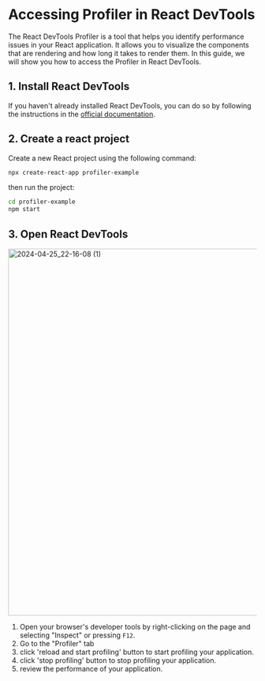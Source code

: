 
# Accessing Profiler in React DevTools

The React DevTools Profiler is a tool that helps you identify performance issues in your React application. It allows you to visualize the components that are rendering and how long it takes to render them. In this guide, we will show you how to access the Profiler in React DevTools.

## 1. Install React DevTools

If you haven't already installed React DevTools, you can do so by following the instructions in the [official documentation](https://react.dev/learn/react-developer-tools).

## 2. Create a react project

Create a new React project using the following command:

```bash
npx create-react-app profiler-example
```

then run the project:

```bash
cd profiler-example
npm start
```

## 3. Open React DevTools

<img width="742" alt="2024-04-25_22-16-08 (1)" src="https://github.com/teerasej/react-handbook/assets/85179/cb5eb26e-b975-47d2-8547-b49b7bbd14c3">

1. Open your browser's developer tools by right-clicking on the page and selecting "Inspect" or pressing `F12`. 
2. Go to the "Profiler" tab
3. click 'reload and start profiling' button to start profiling your application.
4. click 'stop profiling' button to stop profiling your application.
5. review the performance of your application.
